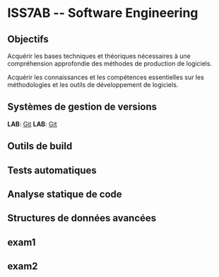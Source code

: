 ISS7AB -- Software Engineering
====

## Objectifs
Acquérir les bases techniques et théoriques nécessaires à une compréhension approfondie des méthodes de production de logiciels.

Acquérir les connaissances et les compétences essentielles sur les méthodologies et les outils de développement de logiciels.

## Systèmes de gestion de versions 
**LAB**: [Git](https://github.com/pemoreau/se1-mines-nancy/blob/master/labs/git.md)
**LAB**: [Git](https://github.com/pemoreau/iss7ab-se1/blob/master/labs/git.md)

## Outils de build

## Tests automatiques

## Analyse statique de code

## Structures de données avancées

## exam1
## exam2
